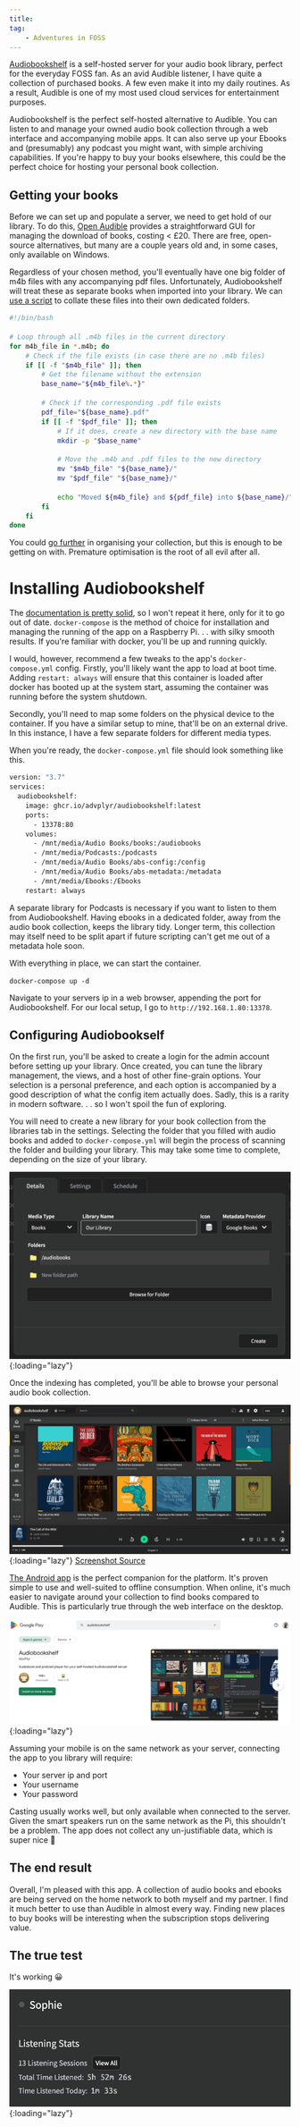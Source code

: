 ```yaml
---
title:
tag:
    - Adventures in FOSS
---
```


[Audiobookshelf](https://www.audiobookshelf.org) is a self-hosted server for your audio book library, perfect for the everyday FOSS fan. As an avid Audible listener, I have quite a collection of purchased books. A few even make it into my daily routines. As a result, Audible is one of my most used cloud services for entertainment purposes. 

Audiobookshelf is the perfect self-hosted alternative to Audible. You can listen to and manage your owned audio book collection through a web interface and accompanying mobile apps. It can also serve up your Ebooks and (presumably) any podcast you might want, with simple archiving capabilities. If you're happy to buy your books elsewhere, this could be the perfect choice for hosting your personal book collection.

## Getting your books

Before we can set up and populate a server, we need to get hold of our library. To do this, [Open Audible](https://openaudible.org/) provides a straightforward GUI for managing the download of books, costing < £20. There are free, open-source alternatives, but many are a couple years old and, in some cases, only available on Windows.

Regardless of your chosen method, you'll eventually have one big folder of m4b files with any accompanying pdf files. Unfortunately, Audiobookshelf will treat these as separate books when imported into your library. We can [use a script](https://gist.github.com/tonyedwardspz/683b58555555724912759e3b6a560fc0) to collate these files into their own dedicated folders.

```bash
#!/bin/bash

# Loop through all .m4b files in the current directory
for m4b_file in *.m4b; do
    # Check if the file exists (in case there are no .m4b files)
    if [[ -f "$m4b_file" ]]; then
        # Get the filename without the extension
        base_name="${m4b_file%.*}"

        # Check if the corresponding .pdf file exists
        pdf_file="${base_name}.pdf"
        if [[ -f "$pdf_file" ]]; then
            # If it does, create a new directory with the base name
            mkdir -p "$base_name"

            # Move the .m4b and .pdf files to the new directory
            mv "$m4b_file" "${base_name}/"
            mv "$pdf_file" "${base_name}/"

            echo "Moved ${m4b_file} and ${pdf_file} into ${base_name}/"
        fi
    fi
done
```

You could [go further](https://www.audiobookshelf.org/docs#book-directory-structure) in organising your collection, but this is enough to be getting on with. Premature optimisation is the root of all evil after all.

# Installing Audiobookshelf

The [documentation is pretty solid](https://www.audiobookshelf.org/docs#docker-compose-install), so I won't repeat it here, only for it to go out of date. `docker-compose` is the method of choice for installation and managing the running of the app on a Raspberry Pi. . . with silky smooth results. If you're familiar with docker, you'll be up and running quickly.

I would, however, recommend a few tweaks to the app's `docker-compose.yml` config. Firstly, you'll likely want the app to load at boot time. Adding `restart: always` will ensure that this container is loaded after docker has booted up at the system start, assuming the container was running before the system shutdown. 

Secondly, you'll need to map some folders on the physical device to the container. If you have a similar setup to mine, that'll be on an external drive. In this instance, I have a few separate folders for different media types.

When you're ready, the `docker-compose.yml` file should look something like this.

```bash
version: "3.7"
services:
  audiobookshelf:
    image: ghcr.io/advplyr/audiobookshelf:latest
    ports:
      - 13378:80
    volumes:
      - /mnt/media/Audio Books/books:/audiobooks
      - /mnt/media/Podcasts:/podcasts
      - /mnt/media/Audio Books/abs-config:/config
      - /mnt/media/Audio Books/abs-metadata:/metadata
      - /mnt/media/Ebooks:/Ebooks
    restart: always
```

A separate library for Podcasts is necessary if you want to listen to them from Audiobookshelf. Having ebooks in a dedicated folder, away from the audio book collection, keeps the library tidy. Longer term, this collection may itself need to be split apart if future scripting can't get me out of a metadata hole soon.

With everything in place, we can start the container.

`docker-compose up -d`

Navigate to your servers ip in a web browser, appending the port for Audiobookshelf. For our local setup, I go to `http://192.168.1.80:13378`.

## Configuring Audiobookself

On the first run, you'll be asked to create a login for the admin account before setting up your library. Once created, you can tune the library management, the views, and a host of other fine-grain options. Your selection is a personal preference, and each option is accompanied by a good description of what the config item actually does. Sadly, this is a rarity in modern software. . . so I won't spoil the fun of exploring.

You will need to create a new library for your book collection from the libraries tab in the settings. Selecting the folder that you filled with audio books and added to `docker-compose.yml` will begin the process of scanning the folder and building your library. This may take some time to complete, depending on the size of your library.

![Setup a new Audiobookshelf library](/assets/images/2023/audiobookshelf-new-library-settings.jpg "Audiobookshelf settings for a new library"){:loading="lazy"}

Once the indexing has completed, you'll be able to browse your personal audio book collection.

![Audiobookshelf settings for archiving a whole podcast series](/assets/images/2023/demo-library.jpg "Audiobookshelf settings for downloading entire podcast"){:loading="lazy"}
[Screenshot Source](https://www.audiobookshelf.org/showcase/)

[The Android app](https://play.google.com/store/apps/details?id=com.audiobookshelf.app) is the perfect companion for the platform. It's proven simple to use and well-suited to offline consumption. When online, it's much easier to navigate around your collection to find books compared to Audible. This is particularly true through the web interface on the desktop.

![Audiobookshelf android app for self hosted audio books](/assets/images/2023/audiobookshelf-android-app.jpg "Audiobookshelf google play store app listing"){:loading="lazy"}

Assuming your mobile is on the same network as your server, connecting the app to you library will require:

- Your server ip and port
- Your username
- Your password

Casting usually works well, but only available when connected to the server. Given the smart speakers run on the same network as the Pi, this shouldn't be a problem. The app does not collect any un-justifiable data, which is super nice 🎉

## The end result

Overall, I'm pleased with this app. A collection of audio books and ebooks are being served on the home network to both myself and my partner. I find it much better to use than Audible in almost every way. Finding new places to buy books will be interesting when the subscription stops delivering value.

## The true test

It's working 😀

![Audiobookshelf listening stats for my partner](/assets/images/2023/sophie-listening-stats.jpg "User listening stats on audiobookshel"){:loading="lazy"}
